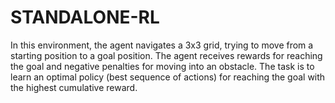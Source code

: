 # STANDALONE-RL
In this environment, the agent navigates a 3x3 grid, trying to move from a starting position to a goal position. The agent receives rewards for reaching the goal and negative penalties for moving into an obstacle. The task is to learn an optimal policy (best sequence of actions) for reaching the goal with the highest cumulative reward.
